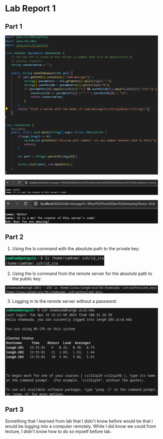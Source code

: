 # Lab Report 1
## Part 1
![ChatServer_Code.png](https://github.com/Sam-Ham-UCSD/cse15l-lab-reports/blob/main/images/LB2/ChatServerCode.png)

![CreatorMessage.png](https://github.com/Sam-Ham-UCSD/cse15l-lab-reports/blob/main/images/LB2/CreatorMessage.png)

![BobMessage.png](https://github.com/Sam-Ham-UCSD/cse15l-lab-reports/blob/main/images/LB2/BobMessage.png)

## Part 2

1. Using the ls command with the absolute path to the private key:

![lsCommandForPrivate.png](https://github.com/Sam-Ham-UCSD/cse15l-lab-reports/blob/main/images/LB2/lsCommandForPrivate.png)

2. Using the ls command from the remote server for the absolute path to the public key:

![lsCommandForPublicFromRemote.png](https://github.com/Sam-Ham-UCSD/cse15l-lab-reports/blob/main/images/LB2/lsCommandForPublicFromRemote.png)

3. Logging in to the remote server without a password:

![loggingInWithoutPassword.png](https://github.com/Sam-Ham-UCSD/cse15l-lab-reports/blob/main/images/LB2/loggingInWithoutPassword.png)

## Part 3
Something that I learned from lab that I didn't know before would be that I would be logging into a computer remotely. While I did know we could from lecture, I didn't know how to do so myself before lab.
